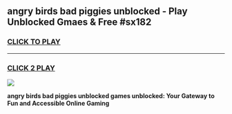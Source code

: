 
## angry birds bad piggies unblocked - Play Unblocked Gmaes & Free #sx182
<h3>
<a href="https://news.freeplayer.one?title=angry_birds_bad_piggies_unblocked&ref=03M">CLICK TO PLAY</a></h3>
<hr>

<h3>
<a href="https://news.freeplayer.one?title=angry_birds_bad_piggies_unblocked&ref=03M">CLICK 2 PLAY</a>
  
</h3>

<a href="https://news.freeplayer.one?title=angry_birds_bad_piggies_unblocked&ref=03M"><img src="https://clearcache.store/games.png"></a>


**angry birds bad piggies unblocked games unblocked: Your Gateway to Fun and Accessible Online Gaming**
